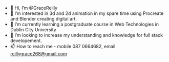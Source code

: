 - 👋 Hi, I’m @GraceReilly
- 👀 I’m interested in 3d and 2d animation in my spare time using Procreate and Blender creating digital art.
- 🌱 I’m currently learning a postgraduate course in Web Technologies in Dublin City University 
- 💞️ I’m looking to increase my understanding and knowledge for full stack developement.
- 📫 How to reach me - mobile 087 0664682, email reillygrace268@gmail.com

<!---
GraceReilly/GraceReilly is a ✨ special ✨ repository because its `README.md` (this file) appears on your GitHub profile.
You can click the Preview link to take a look at your changes.
--->
